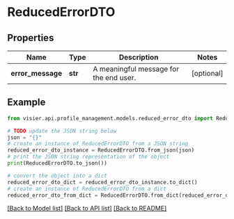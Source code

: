 # ReducedErrorDTO


## Properties

Name | Type | Description | Notes
------------ | ------------- | ------------- | -------------
**error_message** | **str** | A meaningful message for the end user. | [optional] 

## Example

```python
from visier.api.profile_management.models.reduced_error_dto import ReducedErrorDTO

# TODO update the JSON string below
json = "{}"
# create an instance of ReducedErrorDTO from a JSON string
reduced_error_dto_instance = ReducedErrorDTO.from_json(json)
# print the JSON string representation of the object
print(ReducedErrorDTO.to_json())

# convert the object into a dict
reduced_error_dto_dict = reduced_error_dto_instance.to_dict()
# create an instance of ReducedErrorDTO from a dict
reduced_error_dto_from_dict = ReducedErrorDTO.from_dict(reduced_error_dto_dict)
```
[[Back to Model list]](../README.md#documentation-for-models) [[Back to API list]](../README.md#documentation-for-api-endpoints) [[Back to README]](../README.md)


